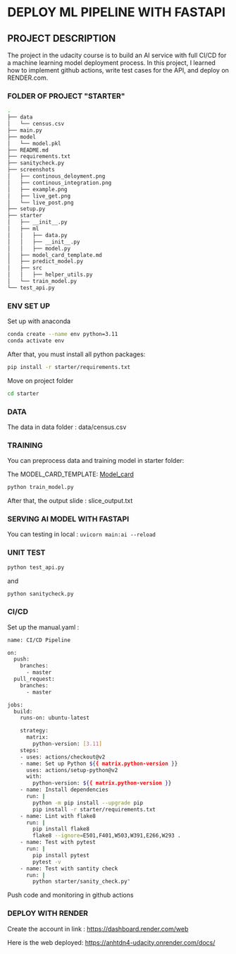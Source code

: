 # DEPLOY ML PIPELINE WITH FASTAPI

## PROJECT DESCRIPTION
The project in the udacity course is to build an AI service with full CI/CD for a machine learning model deployment process. In this project, I learned how to implement github actions, write test cases for the API, and deploy on RENDER.com.

### FOLDER OF PROJECT "STARTER"
```bash
.
├── data
│   └── census.csv
├── main.py
├── model
│   └── model.pkl
├── README.md
├── requirements.txt
├── sanitycheck.py
├── screenshots
│   ├── continous_deloyment.png
│   ├── continous_integration.png
│   ├── example.png
│   ├── live_get.png
│   └── live_post.png
├── setup.py
├── starter
│   ├── __init__.py
│   ├── ml
│   │   ├── data.py
│   │   ├── __init__.py
│   │   ├── model.py
│   ├── model_card_template.md
│   ├── predict_model.py
│   ├── src
│   │   ├── helper_utils.py
│   └── train_model.py
└── test_api.py

```
### ENV SET UP
Set up with anaconda

```bash
conda create --name env python=3.11
conda activate env
```
After that, you must install all python packages:
```bash
pip install -r starter/requirements.txt
```
Move on project folder
```bash
cd starter
```
### DATA
The data in data folder : data/census.csv
### TRAINING
You can preprocess data and training model in starter folder:

The MODEL_CARD_TEMPLATE: [Model_card](model_card_template.md)

```bash
python train_model.py
```
After that, the output slide : slice_output.txt

### SERVING AI MODEL WITH FASTAPI
You can testing in local : ```uvicorn main:ai --reload ```

### UNIT TEST

```bash
python test_api.py
```
and 
```bash
python sanitycheck.py
```

### CI/CD
Set up the manual.yaml :
```bash
name: CI/CD Pipeline

on:
  push:
    branches:
      - master
  pull_request:
    branches:
      - master

jobs:
  build:
    runs-on: ubuntu-latest

    strategy:
      matrix:
        python-version: [3.11]
    steps:
    - uses: actions/checkout@v2
    - name: Set up Python ${{ matrix.python-version }}
      uses: actions/setup-python@v2
      with:
        python-version: ${{ matrix.python-version }}
    - name: Install dependencies
      run: |
        python -m pip install --upgrade pip
        pip install -r starter/requirements.txt
    - name: Lint with flake8
      run: |
        pip install flake8
        flake8 --ignore=E501,F401,W503,W391,E266,W293 .
    - name: Test with pytest
      run: |
        pip install pytest
        pytest -v    
    - name: Test with santity check
      run: |
        python starter/sanity_check.py"
```
Push code and monitoring in github actions

### DEPLOY WITH RENDER

Create the account in link : https://dashboard.render.com/web

Here is the web deployed: https://anhtdn4-udacity.onrender.com/docs/ 
